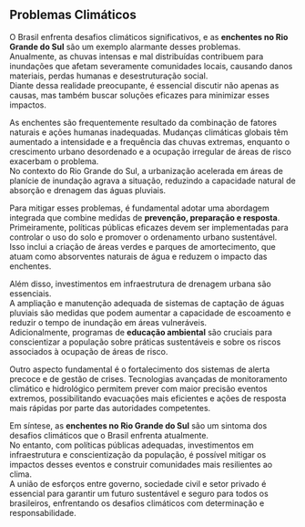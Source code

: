 <strong><h2>Problemas Climáticos</h2></strong>

<p>O Brasil enfrenta desafios climáticos significativos, e as <strong>enchentes no Rio Grande do Sul</strong> são um exemplo alarmante desses problemas.<br> Anualmente, as chuvas intensas e mal distribuídas contribuem para inundações que afetam severamente comunidades locais, causando danos materiais, perdas humanas e desestruturação social.<br> Diante dessa realidade preocupante, é essencial discutir não apenas as causas, mas também buscar soluções eficazes para minimizar esses impactos.</p>

<p>As enchentes são frequentemente resultado da combinação de fatores naturais e ações humanas inadequadas. Mudanças climáticas globais têm aumentado a intensidade e a frequência das chuvas extremas, enquanto o crescimento urbano desordenado e a ocupação irregular de áreas de risco exacerbam o problema.<br> No contexto do Rio Grande do Sul, a urbanização acelerada em áreas de planície de inundação agrava a situação, reduzindo a capacidade natural de absorção e drenagem das águas pluviais.</p>

<p>Para mitigar esses problemas, é fundamental adotar uma abordagem integrada que combine medidas de <strong>prevenção, preparação e resposta</strong>. Primeiramente, políticas públicas eficazes devem ser implementadas para controlar o uso do solo e promover o ordenamento urbano sustentável.<br> Isso inclui a criação de áreas verdes e parques de amortecimento, que atuam como absorventes naturais de água e reduzem o impacto das enchentes.</p>

<p>Além disso, investimentos em infraestrutura de drenagem urbana são essenciais.<br> A ampliação e manutenção adequada de sistemas de captação de águas pluviais são medidas que podem aumentar a capacidade de escoamento e reduzir o tempo de inundação em áreas vulneráveis.<br> Adicionalmente, programas de <strong>educação ambiental</strong> são cruciais para conscientizar a população sobre práticas sustentáveis e sobre os riscos associados à ocupação de áreas de risco.</p>

<p>Outro aspecto fundamental é o fortalecimento dos sistemas de alerta precoce e de gestão de crises. Tecnologias avançadas de monitoramento climático e hidrológico permitem prever com maior precisão eventos extremos, possibilitando evacuações mais eficientes e ações de resposta mais rápidas por parte das autoridades competentes.</p>

<p>Em síntese, as <strong>enchentes no Rio Grande do Sul</strong> são um sintoma dos desafios climáticos que o Brasil enfrenta atualmente.<br> No entanto, com políticas públicas adequadas, investimentos em infraestrutura e conscientização da população, é possível mitigar os impactos desses eventos e construir comunidades mais resilientes ao clima.<br> A união de esforços entre governo, sociedade civil e setor privado é essencial para garantir um futuro sustentável e seguro para todos os brasileiros, enfrentando os desafios climáticos com determinação e responsabilidade.</p>
